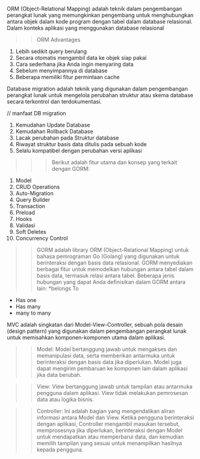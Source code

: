 ORM (Object-Relational Mapping) adalah teknik dalam pengembangan perangkat lunak yang memungkinkan pengembang untuk menghubungkan antara objek dalam kode program dengan tabel dalam database relasional. Dalam konteks aplikasi yang menggunakan database relasional

>> ORM Advantages 
1. Lebih sedikit query berulang
2. Secara otomatis mengambil data ke objek siap pakai
3. Cara sederhana jika Anda ingin menyaring data
4. Sebelum menyimpannya di database
5. Beberapa memiliki fitur permintaan cache

Database migration adalah teknik yang digunakan dalam pengembangan perangkat lunak untuk mengelola perubahan struktur atau skema database secara terkontrol dan terdokumentasi. 

// manfaat DB migration
1. Kemudahan Update Database
2. Kemudahan Rollback Database
3. Lacak perubahan pada Struktur database
4. Riwayat struktur basis data ditulis pada sebuah kode
5. Selalu kompatibel dengan perubahan versi aplikasi

>>> Berikut adalah fitur utama dan konsep yang terkait dengan GORM:
1.  Model
2.  CRUD Operations
3. Auto-Migration
4. Query Builder
5. Transaction
6. Preload
7.  Hooks
8. Validasi 
9. Soft Deletes
10.  Concurrency Control

>> GORM adalah library ORM (Object-Relational Mapping) untuk bahasa pemrograman Go (Golang) yang digunakan untuk berinteraksi dengan basis data relasional. GORM menyediakan berbagai fitur untuk memodelkan hubungan antara tabel dalam basis data, termasuk relasi antara tabel.  Beberapa jenis hubungan yang dapat Anda definisikan dalam GORM antara lain: 
*belongs To
* Has one 
* Has many
* many to many 

MVC adalah singkatan dari Model-View-Controller, sebuah pola desain (design pattern) yang digunakan dalam pengembangan perangkat lunak untuk memisahkan komponen-komponen utama dalam aplikasi. 

>> Model: Model bertanggung jawab untuk mengakses dan memanipulasi data, serta memberikan antarmuka untuk berinteraksi dengan basis data jika diperlukan. Model juga dapat mengirim pembaruan ke komponen lain dalam aplikasi jika data berubah. 

>> View: View bertanggung jawab untuk tampilan atau antarmuka pengguna dalam aplikasi. View tidak melakukan pemrosesan data atau logika bisnis. 

>> Controller: Ini adalah bagian yang mengendalikan aliran informasi antara Model dan View. Ketika pengguna berinteraksi dengan aplikasi, Controller mengambil masukan tersebut, memprosesnya jika diperlukan, berinteraksi dengan Model untuk mendapatkan atau memperbarui data, dan kemudian memilih tampilan yang sesuai untuk menampilkan hasilnya kepada pengguna.

